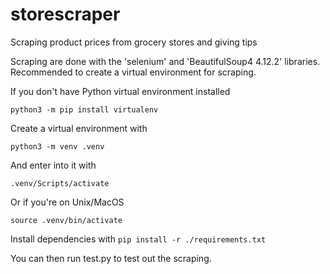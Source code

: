 # storescraper
Scraping product prices from grocery stores and giving tips

Scraping are done with the 'selenium' and 'BeautifulSoup4 4.12.2' libraries.
Recommended to create a virtual environment for scraping.

If you don't have Python virtual environment installed

```python3 -m pip install virtualenv```

Create a virtual environment with

```python3 -m venv .venv```

And enter into it with

```.venv/Scripts/activate```

Or if you're on Unix/MacOS

```source .venv/bin/activate```

Install dependencies with 
```pip install -r ./requirements.txt```

You can then run test.py to test out the scraping.
